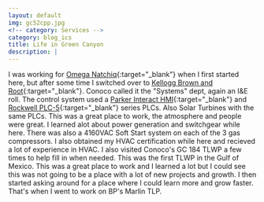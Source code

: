 ```yaml
---
layout: default
img: gc52cpp.jpg
<!-- category: Services -->
category: blog_ics
title: Life in Green Canyon
description: |
---
```


I was working for [Omega Natchiq](http://www.asrcenergy.com/omega-natchiq-inc/){:target="_blank"} when I first started here, but after some time I switched over to [Kellogg Brown and Root](http://www.kbr.com/){:target="_blank"}. Conoco called it the "Systems" dept, again an I&E roll. The control system used a [Parker Interact HMI](http://www.parker.com/portal/site/PARKER/menuitem.de7b26ee6a659c147cf26710237ad1ca/?vgnextoid=fcc9b5bbec622110VgnVCM10000032a71dacRCRD&vgnextfmt=default&vgnextdiv=687362&vgnextcatid=2626074&vgnextcat=INTERACT%20DEVELOPMENT%20SOFTWARE&redirect=true){:target="_blank"} and [Rockwell PLC-5](http://ab.rockwellautomation.com/Programmable-Controllers/PLC-5){:target="_blank"} series PLCs. Also Solar Turbines with the same PLCs. This was a great place to work, the atmosphere and people were great. I learned alot about power generation and switchgear while here. There was also a 4160VAC Soft Start system on each of the 3 gas compressors. I also obtained my HVAC certification while here and recieved a lot of experience in HVAC. I also visited Conoco's GC 184 TLWP a few times to help fill in when needed. This was the first TLWP in the Gulf of Mexico. This was a great place to work and I learned a lot but I could see this was not going to be a place with a lot of new projects and growth. I then started asking around for a place where I could learn more and grow faster. That's when I went to work on BP's Marlin TLP.